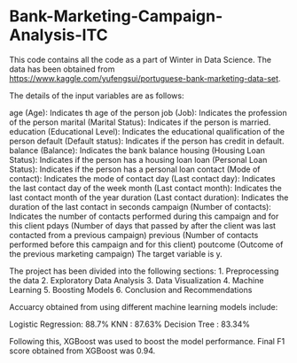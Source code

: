 # Bank-Marketing-Campaign-Analysis-ITC

This code contains all the code as a part of Winter in Data Science. The data has been obtained from https://www.kaggle.com/yufengsui/portuguese-bank-marketing-data-set.


The details of the input variables are as follows:

age (Age): Indicates th age of the person
job (Job): Indicates the profession of the person
marital (Marital Status): Indicates if the person is married.
education (Educational Level): Indicates the educational qualification of the person
default (Default status): Indicates if the person has credit in default.
balance (Balance): Indicates the bank balance
housing (Housing Loan Status): Indicates if the person has a housing loan
loan (Personal Loan Status): Indicates if the person has a personal loan
contact (Mode of contact): Indicates the mode of contact
day (Last contact day): Indicates the last contact day of the week
month (Last contact month): Indicates the last contact month of the year
duration (Last contact duration): Indicates the duration of the last contact in seconds
campaign (Number of contacts): Indicates the number of contacts performed during this campaign and for this client
pdays (Number of days that passed by after the client was last contacted from a previous campaign)
previous (Number of contacts performed before this campaign and for this client)
poutcome (Outcome of the previous marketing campaign)
The target variable is y.

The project has been divided into the following sections: 1. Preprocessing the data 2. Exploratory Data Analysis 3. Data Visualization 4. Machine Learning 5. Boosting Models 6. Conclusion and Recommendations


Accuarcy obtained from using different machine learning models include:

Logistic Regression: 88.7%
KNN : 87.63%
Decision Tree : 83.34%

Following this, XGBoost was used to boost the model performance. Final F1 score obtained from XGBoost was 0.94.
